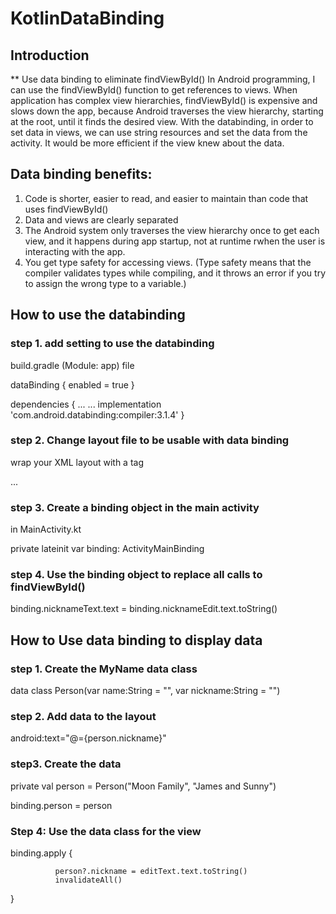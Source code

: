 # KotlinDataBinding

## Introduction

** Use data binding to eliminate findViewById()
In Android programming, I can use the findViewById() function to get references to views. When application has complex view hierarchies, findViewById() is expensive 
and slows down the app, because Android traverses the view hierarchy, starting at the root, until it finds the desired view. With the databinding, in order to set data in views, 
we can use string resources and set the data from the activity. It would be more efficient if the view knew about the data. 


## Data binding  benefits:
1. Code is shorter, easier to read, and easier to maintain than code that uses findViewById()
2. Data and views are clearly separated 
3. The Android system only traverses the view hierarchy once to get each view, and it happens during app startup, not at runtime rwhen the user is interacting with the app.
4. You get type safety for accessing views. 
   (Type safety means that the compiler validates types while compiling, and it throws an error if you try to assign the wrong type to a variable.)
   
   
## How to use the databinding

### step 1. add setting to use the databinding 
build.gradle (Module: app) file

 dataBinding {
        enabled = true
 }
 
dependencies {
    ... ...
    implementation 'com.android.databinding:compiler:3.1.4'
}

### step 2. Change layout file to be usable with data binding

wrap your XML layout with a <layout> tag

<layout>
   <LinearLayout ... >
   ...
   </LinearLayout>
</layout>


### step 3. Create a binding object in the main activity

in MainActivity.kt

private lateinit var binding: ActivityMainBinding

### step 4. Use the binding object to replace all calls to findViewById()

binding.nicknameText.text = binding.nicknameEdit.text.toString()


## How to Use data binding to display data

### step 1. Create the MyName data class

data class Person(var name:String = "", var nickname:String = "")

### step 2. Add data to the layout

 <data>
        <variable
        name="person"
        type="com.mepark.aboutme.Person" />
 </data>
    
 android:text="@={person.nickname}"
 
 ### step3.  Create the data
 
 private val person = Person("Moon Family", "James and Sunny")
 
  binding.person = person
  
  
  ### Step 4: Use the data class for the view
  binding.apply {

              person?.nickname = editText.text.toString()
              invalidateAll()
   }
 
